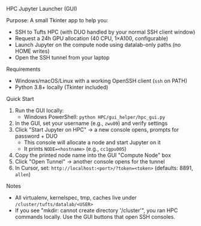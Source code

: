 HPC Jupyter Launcher (GUI)

Purpose: A small Tkinter app to help you:
- SSH to Tufts HPC (with DUO handled by your normal SSH client window)
- Request a 24h GPU allocation (40 CPU, 1×A100, configurable)
- Launch Jupyter on the compute node using datalab-only paths (no HOME writes)
- Open the SSH tunnel from your laptop

Requirements
- Windows/macOS/Linux with a working OpenSSH client (`ssh` on PATH)
- Python 3.8+ locally (Tkinter included)

Quick Start
1) Run the GUI locally:
   - Windows PowerShell: `python HPC/gui_helper/hpc_gui.py`
2) In the GUI, set your username (e.g., `zwu09`) and verify settings
3) Click "Start Jupyter on HPC" → a new console opens, prompts for password + DUO
   - This console will allocate a node and start Jupyter on it
   - It prints `NODE=<hostname>` (e.g., `cc1gpu005`)
4) Copy the printed node name into the GUI "Compute Node" box
5) Click "Open Tunnel" → another console opens for the tunnel
6) In Cursor, set: `http://localhost:<port>/?token=<token>` (defaults: 8891, `allen`)

Notes
- All virtualenv, kernelspec, tmp, caches live under `/cluster/tufts/datalab/<USER>`
- If you see "mkdir: cannot create directory '/cluster'", you ran HPC commands locally. Use the GUI buttons that open SSH consoles.


